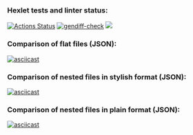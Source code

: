 ### Hexlet tests and linter status:
[![Actions Status](https://github.com/neuroenzo/python-project-50/actions/workflows/hexlet-check.yml/badge.svg)](https://github.com/neuroenzo/python-project-50/actions)
[![gendiff-check](https://github.com/neuroenzo/python-project-50/actions/workflows/gendiff-check.yml/badge.svg)](https://github.com/neuroenzo/python-project-50/actions/workflows/gendiff-check.yml)
<a href="https://codeclimate.com/github/neuroenzo/python-project-50/maintainability"><img src="https://api.codeclimate.com/v1/badges/b2c1e8c36178514b7d79/maintainability" /></a>

### Comparison of flat files (JSON):
[![asciicast](https://asciinema.org/a/vENffEMxBda4ybqMeK1wg6qTv.png)](https://asciinema.org/a/vENffEMxBda4ybqMeK1wg6qTv)

### Comparison of nested files in stylish format (JSON):
[![asciicast](https://asciinema.org/a/NOFmWcJFnLXjPLpYijbLjKHDk.png)](https://asciinema.org/a/NOFmWcJFnLXjPLpYijbLjKHDk)

### Comparison of nested files in plain format (JSON):
[![asciicast](https://asciinema.org/a/9VTvOn01Rdc0ShWMFFhWR6HBz.png)](https://asciinema.org/a/9VTvOn01Rdc0ShWMFFhWR6HBz)